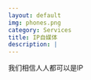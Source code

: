 ```yaml
---
layout: default
img: phones.png
category: Services
title: IP自媒体
description: |
---
```

我们相信人人都可以是IP

